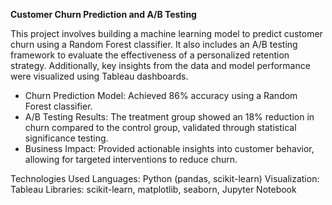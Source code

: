 **Customer Churn Prediction and A/B Testing**

This project involves building a machine learning model to predict customer churn using a Random Forest classifier. 
It also includes an A/B testing framework to evaluate the effectiveness of a personalized retention strategy. 
Additionally, key insights from the data and model performance were visualized using Tableau dashboards.

- Churn Prediction Model: Achieved 86% accuracy using a Random Forest classifier.
- A/B Testing Results: The treatment group showed an 18% reduction in churn compared to the control group, validated through statistical significance testing.
- Business Impact: Provided actionable insights into customer behavior, allowing for targeted interventions to reduce churn.

Technologies Used
Languages: Python (pandas, scikit-learn)
Visualization: Tableau
Libraries: scikit-learn, matplotlib, seaborn, Jupyter Notebook
